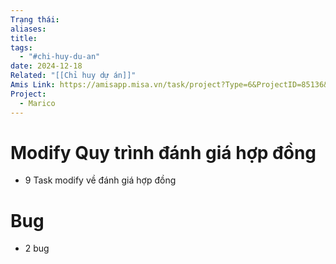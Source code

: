 ```yaml
---
Trạng thái: 
aliases: 
title: 
tags:
  - "#chi-huy-du-an"
date: 2024-12-18
Related: "[[Chỉ huy dự án]]"
Amis Link: https://amisapp.misa.vn/task/project?Type=6&ProjectID=85136&DepartmentID=62525
Project:
  - Marico
---
```

# Modify Quy trình đánh giá hợp đồng
-  9 Task modify về đánh giá hợp đồng

# Bug
- 2 bug
